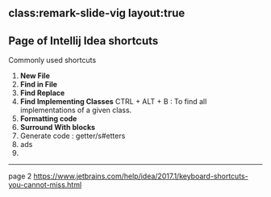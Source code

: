 class:remark-slide-vig
layout:true
---
## Page of Intellij Idea shortcuts

   Commonly used shortcuts

   1. **New File**
   2. **Find in File**
   3. **Find Replace**
   4. **Find Implementing Classes**
      CTRL + ALT + B  : To find all implementations of a given class.
   5. **Formatting code**
   6. **Surround With blocks**
   7. Generate code : getter/s#etters
   8. ads
   9.
---

page 2
https://www.jetbrains.com/help/idea/2017.1/keyboard-shortcuts-you-cannot-miss.html